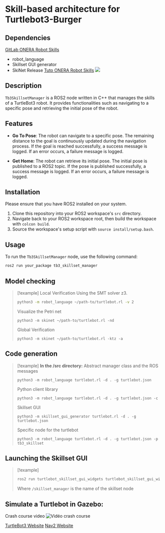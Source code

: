 # Skill-based architecture for Turtlebot3-Burger 

## Dependencies

[GitLab ONERA Robot Skills](https://gitlab.com/groups/onera-robot-skills)
- robot_language
- Skillset GUI generator
- SkiNet Release
[Tuto ONERA Robot Skills](https://onera-robot-skills.gitlab.io/introduction.html)
![](https://onera-robot-skills.gitlab.io/_images/intro.png)

## Description

`Tb3SkillsetManager` is a ROS2 node written in C++ that manages the skills of a TurtleBot3 robot. It provides functionalities such as navigating to a specific pose and retrieving the initial pose of the robot.

## Features

- **Go To Pose**: The robot can navigate to a specific pose. The remaining distance to the goal is continuously updated during the navigation process. If the goal is reached successfully, a success message is logged. If an error occurs, a failure message is logged.

- **Get Home**: The robot can retrieve its initial pose. The initial pose is published to a ROS2 topic. If the pose is published successfully, a success message is logged. If an error occurs, a failure message is logged.

## Installation

Please ensure that you have ROS2 installed on your system.

1. Clone this repository into your ROS2 workspace's `src` directory.
2. Navigate back to your ROS2 workspace root, then build the workspace with `colcon build`.
3. Source the workspace's setup script with `source install/setup.bash`.

## Usage

To run the `Tb3SkillsetManager` node, use the following command:

```bash
ros2 run your_package tb3_skillset_manager
```

## Model checking
> [!example] 
> Local Verification
> Using the SMT solver z3.
> ```bash
> python3 -m robot_language ~/path-to/turtlebot.rl -v 2
> ```
> Visualize the Petri net 
> ```
> python3 -m skinet ~/path-to/turtlebot.rl -nd
> ```
> Global Verification
> ```
> python3 -m skinet ~/path-to/turtlebot.rl -ktz -a
> ```

## Code generation

>[!example] 
>**In the /src directory:**
>Abstract manager class and the ROS messages
>```
>python3 -m robot_language turtlebot.rl -d . -g turtlebot.json
>```
>Python client library
>```
>python3 -m robot_language turtlebot.rl -d . -g turtlebot.json -c
>```
>Skillset GUI
>```
>python3 -m skillset_gui_generator turtlebot.rl -d . -g turtlebot.json
>```
>Specific node for the turtlebot
>```
> python3 -m robot_language turtlebot.rl -d . -g turtlebot.json -p tb3_skillset
> ```

## Launching the Skillset GUI
>[!example] 
>```bash
>ros2 run turtlebot_skillset_gui_widgets turtlebot_skillset_gui_widgets_node -m /skillset_manager
>```
>Where `/skillset_manager` is the name of the skillset node 

## Simulate a Turtlebot in Gazebo: 
Crash course video
![Vidéo crash course](https://www.youtube.com/watch?v=idQb2pB-h2Q)

[TurtleBot3 Website](https://emanual.robotis.com/docs/en/platform/turtlebot3/learn/#learn)
[Nav2 Website](https://navigation.ros.org/index.html)